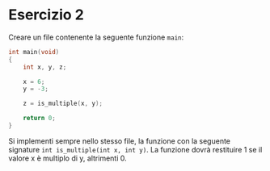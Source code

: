 # Esercizio 2

Creare un file contenente la seguente funzione ```main```:

```c
int main(void)
{
    int x, y, z;

    x = 6;
    y = -3;

    z = is_multiple(x, y);

    return 0;
}
```

Si implementi sempre nello stesso file, la funzione con la seguente signature ```int is_multiple(int x, int y)```. La funzione dovrà restituire 1 se il valore x è multiplo di y, altrimenti 0.
